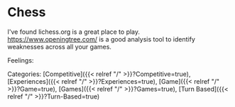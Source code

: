 # Chess

I've found lichess.org is a great place to play.  https://www.openingtree.com/ is a good analysis tool to identify weaknesses across all your games.

Feelings:

Categories: [Competitive]({{< relref "/" >}}?Competitive=true),
[Experiences]({{< relref "/" >}}?Experiences=true),
[Game]({{< relref "/" >}}?Game=true),
[Games]({{< relref "/" >}}?Games=true),
[Turn Based]({{< relref "/" >}}?Turn-Based=true)
